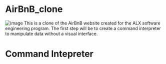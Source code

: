 # AirBnB_clone
![image](https://github.com/AlungileRawuka/AirBnB_clone/assets/68308868/e2500705-6003-47c1-aec5-6bf5d71e24b0)
This is a clone of the AirBnB website created for the ALX software engineering program. The first step will be to create a command interpreter to manipulate data without a visual interface. 

# Command Intepreter


